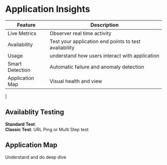 # Application Insights 

| Feature | Description |
| --- | --- |
| Live Metrics | Observer real time activity | 
| Availability | Test your application end points to test availability | 
| Usage | understand how users interact with application | 
| Smart Detection | Automatic failure and anomaly detection |
| Application Map | Visual health and view | 
| 

## Availablity Testing  
**Standard Test**:   
**Classic Test**: URL Ping or Multi Step test   

## Application Map 
Understand and do deep dive 
